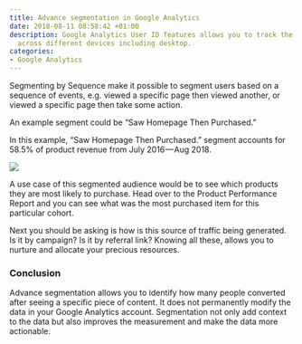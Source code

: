 ```yaml
---
title: Advance segmentation in Google Analytics
date: 2018-08-11 08:58:42 +01:00
description: Google Analytics User ID features allows you to track the same visitors
  across different devices including desktop.
categories:
- Google Analytics
---
```


Segmenting by Sequence make it possible to segment users based on a sequence of events, e.g. viewed a specific page then viewed another, or viewed a specific page then take some action.

An example segment could be “Saw Homepage Then Purchased.”

In this example, “Saw Homepage Then Purchased.” segment accounts for 58.5% of product revenue from July 2016 — Aug 2018.

![](https://2.bp.blogspot.com/-B5iD3dlwuNY/W4JlMCaDgJI/AAAAAAAACYg/m7XGjC04ZzMsrnVmEStxtYN0Qy5Y-yWFACLcBGAs/s1600/0_LbQquA-JOCd0GX-9.png)

A use case of this segmented audience would be to see which products they are most likely to purchase. Head over to the Product Performance Report and you can see what was the most purchased item for this particular cohort.

Next you should be asking is how is this source of traffic being generated. Is it by campaign? Is it by referral link? Knowing all these, allows you to nurture and allocate your precious resources.

### Conclusion
Advance segmentation allows you to identify how many people converted after seeing a specific piece of content. It does not permanently modify the data in your Google Analytics account. Segmentation not only add context to the data but also improves the measurement and make the data more actionable.
